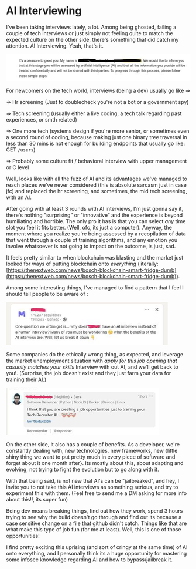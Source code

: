 # AI Interviewing

I've been taking interviews lately, a lot. Among being ghosted, failing a couple of tech interviews or just simply not feeling quite to match the expected culture on the other side, there's something that did catch my attention. AI Interviewing. Yeah, that's it. 

![HR AI screening](./images/3-ai-interviewing-rlabs.jpg)

For newcomers on the tech world, interviews (being a dev) usually go like ⇒ 

⇒  Hr screening (Just to doublecheck you're not a bot or a government spy)

⇒  Tech screening (usually either a live coding, a tech talk regarding past experiences, or smth related)

⇒ One more tech (systems design if you're more senior, or sometimes even a second round of coding, because making just one binary tree traversal in less than 30 mins is not enough for building endpoints that usually go like: GET `/users`)

⇒ Probably some culture fit / behavioral interview with upper management or C level 

Well, looks like with all the fuzz of AI and its advantages we've managed to reach places we've never considered (this is absolute sarcasm just in case jfc) and replaced the hr screening, and sometimes, the mid tech screening, with an AI. 

After going with at least 3 rounds with AI interviews, I'm just gonna say it, there's nothing "surprising” or "innovative” and the experience is beyond humiliating and horrible. The only pro it has is that you can select *any* time slot you feel it fits better. (Well, ofc, its just a computer). Anyway, the moment where you realize you're being assessed by a recopilation of data that went through a couple of training algorithms, and any emotion you involve whatsoever is not going to impact on the outcome, is just, sad. 

It feels pretty similar to when blockchain was blasting and the market just looked for ways of putting blockchain onto *everything* (literally: [https://thenextweb.com/news/bosch-blockchain-smart-fridge-dumb](https://thenextweb.com/news/bosch-blockchain-smart-fridge-dumb)). 

Among some interesting things, I've managed to find a pattern that I feel I should tell people to be aware of :

![Mevilcorp company farming data for its AI](./images/3-mercor.jpg)

Some companies do the ethically wrong thing, as expected, and leverage the market unemployment situation with *apply for this job opening that casually matches your skills* Interview with out AI, and we'll get back to you!. (Surprise, the job doesn't exist and they just farm your data for training their AI.) 

![Mevilcorp being called out by humane dev](./images/3-mercorresponse.jpg)

On the other side, it also has a couple of benefits. As a developer, we're constantly dealing with, new technologies, new frameworks, new {little shiny thing we want to put pretty much in every piece of software and forget about it one month after}. Its mostly about this, about adapting and evolving, not trying to fight the evolution but to go along with it. 

With that being said, is not new that AI's can be "jailbreaked”, and hey, I invite you to not take this AI interviews as something serious, and try to experiment this with them. (Feel free to send me a DM asking for more info about this!!, its super fun)

Being dev means breaking things, find out how they work, spend 3 hours trying to see why the build doesn't go through and find out its because a case sensitive change on a file that github didn't catch. Things like that are what make this type of job fun (for me at least). Well, this is one of those opportunities! 

I find pretty exciting this uprising (and sort of cringy at the same time) of AI onto everything, and I personally think its a huge opportunity for mastering some infosec knowledge regarding AI and how to bypass/jailbreak it.